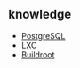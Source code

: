 ## knowledge
- [PostgreSQL](https://github.com/GorComComputing/knowledge/blob/main/postgresql.md)
- [LXC](https://github.com/GorComComputing/knowledge/blob/main/lxc.md)
- [Buildroot](https://github.com/GorComComputing/knowledge/blob/main/buildroot.md)


